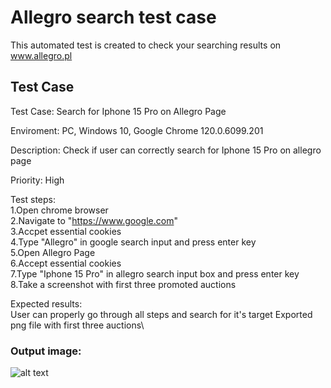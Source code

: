 
# Allegro search test case

This automated test is created to check your searching results on www.allegro.pl



## Test Case
Test Case: Search for Iphone 15 Pro on Allegro Page

Enviroment: PC, Windows 10, Google Chrome 120.0.6099.201 

Description: Check if user can correctly search for Iphone 15 Pro on allegro page

Priority: High

Test steps:\
1.Open chrome browser \
2.Navigate to "https://www.google.com" \
3.Accpet essential cookies\
4.Type "Allegro" in google search input and press enter key\
5.Open Allegro Page\
6.Accept essential cookies\
7.Type "Iphone 15 Pro" in allegro search input box and press enter key\
8.Take a screenshot with first three promoted auctions


Expected results:\
User can properly go through all steps and search for it's target
Exported png file with first three auctions\
### Output image:
![alt text]([http://url/to/img.png](https://ibb.co/0tS1BM9)https://ibb.co/0tS1BM9)




